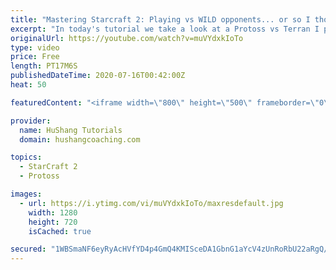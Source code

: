 ```yaml
---
title: "Mastering Starcraft 2: Playing vs WILD opponents... or so I thought"
excerpt: "In today's tutorial we take a look at a Protoss vs Terran I played on Pillars of Gold. It turns out to be a really wild game, but that's kind of expected when you're up against NA's notorious Skyler! The Loki of the SC2 scene. A very formidable opponent.  Mastering Starcraft 2: Playing vs WILD opponents..."
originalUrl: https://youtube.com/watch?v=muVYdxkIoTo
type: video
price: Free
length: PT17M6S
publishedDateTime: 2020-07-16T00:42:00Z
heat: 50

featuredContent: "<iframe width=\"800\" height=\"500\" frameborder=\"0\" src=\"https://www.youtube.com/embed/muVYdxkIoTo\" allow=\"accelerometer; autoplay; encrypted-media; gyroscope; picture-in-picture\" allowfullscreen></iframe>"

provider:
  name: HuShang Tutorials
  domain: hushangcoaching.com

topics:
  - StarCraft 2
  - Protoss

images:
  - url: https://i.ytimg.com/vi/muVYdxkIoTo/maxresdefault.jpg
    width: 1280
    height: 720
    isCached: true

secured: "1WBSmaNF6eyRyAcHVfYD4p4GmQ4KMISceDA1GbnG1aYcV4zUnRoRbU22aRgQ/cUbgAkeATI4qzDufhitqjiUBke028jJEG2NH77C3xUwMlXyVEnRyDAq8+roKuKppY/9Ou7ei1I0Q4kyjp/8Zq79MCwReQju0Jqoqui0gXBowe/f896X+w+GpHaqVEyzz8sQXssOaRQ7Xz4INcdVUAtJd47gmozEAms4qHQw5QQ6i3xd5+++1eKkycBIRjbbzP9PCpJHxerp3e2qpXn9smIXGcCM+Nyg7vAJboQV15ncKDllP3TxKkDG55dBH0C92U6TGHVfYL2wB0elIci4Fof1w4pHDAkiXbxR9civBfWeSb/j+/Z/QZbxe3x38SmYbNxpYrE2cLQXMYlZcAVTNhCtdvHHbTYCTOSfrNxPY//KrKo=;m53tP09GGRGYg57b7V2krw=="
---
```


